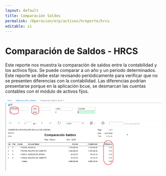 ```yaml
---
layout: default
title: Comparación Saldos
permalink: /Operacion/erp/activos/hreporte/hrcs
editable: si
---
```


# Comparación de Saldos - HRCS  

Este reporte nos muestra la comparación de saldos entre la contabilidad y los activos fijos.  Se puede comparar a un año y un periodo determinados.  Este reporte se debe estar revisando periódicamente para verificar que no se presenten diferencias con la contabilidad.  Las diferencias podrían presentarse porque en la aplicación bcue, se desmarcan las cuentas contables con el módulo de activos fijos.  

![](hrcs1.png)  



